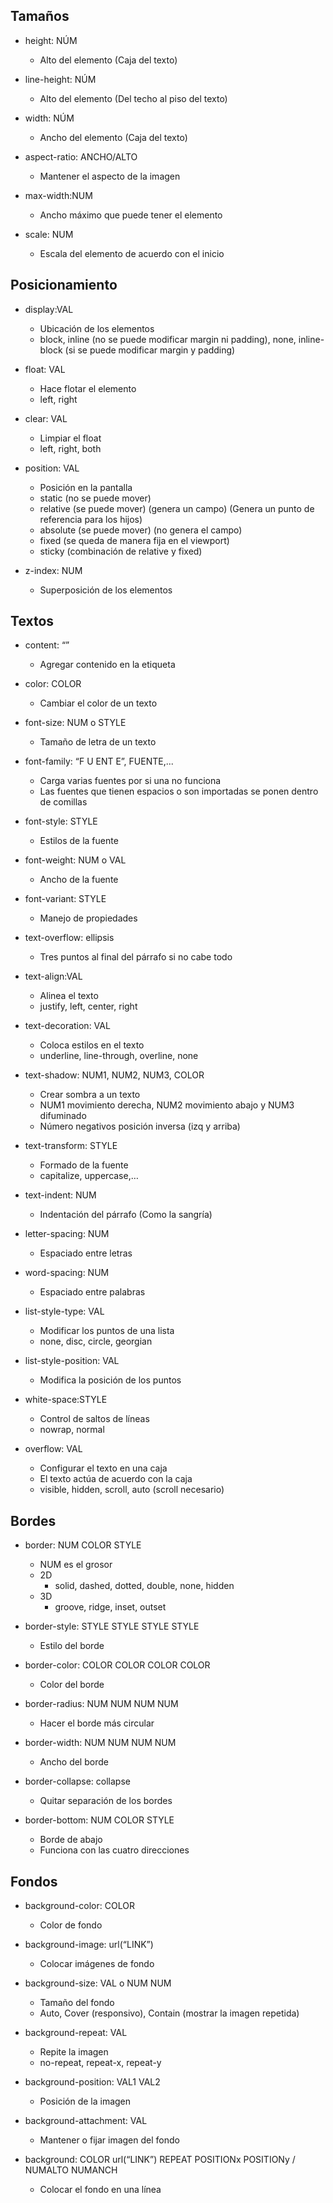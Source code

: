 ## Tamaños

- height: NÚM

  - Alto del elemento (Caja del texto)

- line-height: NÚM

  - Alto del elemento (Del techo al piso del texto)

- width: NÚM

  - Ancho del elemento (Caja del texto)

- aspect-ratio: ANCHO/ALTO

  - Mantener el aspecto de la imagen

- max-width:NUM

  - Ancho máximo que puede tener el elemento

- scale: NUM

  - Escala del elemento de acuerdo con el inicio

## Posicionamiento

- display:VAL

  - Ubicación de los elementos
  - block, inline (no se puede modificar margin ni padding), none, inline-block (si se puede modificar margin y padding)

- float: VAL

  - Hace flotar el elemento
  - left, right

- clear: VAL

  - Limpiar el float
  - left, right, both

- position: VAL

  - Posición en la pantalla
  - static (no se puede mover)
  - relative (se puede mover) (genera un campo) (Genera un punto de referencia para los hijos)
  - absolute (se puede mover) (no genera el campo)
  - fixed (se queda de manera fija en el viewport)
  - sticky (combinación de relative y fixed)

- z-index: NUM

  - Superposición de los elementos

## Textos

- content: “”

  - Agregar contenido en la etiqueta

- color: COLOR

  - Cambiar el color de un texto

- font-size: NUM o STYLE

  - Tamaño de letra de un texto

- font-family: “F U ENT E”, FUENTE,...

  - Carga varias fuentes por si una no funciona
  - Las fuentes que tienen espacios o son importadas se ponen dentro de comillas

- font-style: STYLE

  - Estilos de la fuente

- font-weight: NUM o VAL

  - Ancho de la fuente

- font-variant: STYLE

  - Manejo de propiedades

- text-overflow: ellipsis

  - Tres puntos al final del párrafo si no cabe todo

- text-align:VAL

  - Alinea el texto
  - justify, left, center, right

- text-decoration: VAL

  - Coloca estilos en el texto
  - underline, line-through, overline, none

- text-shadow: NUM1, NUM2, NUM3, COLOR

  - Crear sombra a un texto
  - NUM1 movimiento derecha, NUM2 movimiento abajo y NUM3 difuminado
  - Número negativos posición inversa (izq y arriba)

- text-transform: STYLE

  - Formado de la fuente
  - capitalize, uppercase,…

- text-indent: NUM

  - Indentación del párrafo (Como la sangría)

- letter-spacing: NUM

  - Espaciado entre letras

- word-spacing: NUM

  - Espaciado entre palabras

- list-style-type: VAL

  - Modificar los puntos de una lista
  - none, disc, circle, georgian

- list-style-position: VAL

  - Modifica la posición de los puntos

- white-space:STYLE

  - Control de saltos de líneas
  - nowrap, normal

- overflow: VAL
  - Configurar el texto en una caja
  - El texto actúa de acuerdo con la caja
  - visible, hidden, scroll, auto (scroll necesario)

## Bordes

- border: NUM COLOR STYLE

  - NUM es el grosor
  - 2D
    - solid, dashed, dotted, double, none, hidden
  - 3D
    - groove, ridge, inset, outset

- border-style: STYLE STYLE STYLE STYLE

  - Estilo del borde

- border-color: COLOR COLOR COLOR COLOR

  - Color del borde

- border-radius: NUM NUM NUM NUM

  - Hacer el borde más circular

- border-width: NUM NUM NUM NUM

  - Ancho del borde

- border-collapse: collapse

  - Quitar separación de los bordes

- border-bottom: NUM COLOR STYLE
  - Borde de abajo
  - Funciona con las cuatro direcciones

## Fondos

- background-color: COLOR

  - Color de fondo

- background-image: url(“LINK”)

  - Colocar imágenes de fondo

- background-size: VAL o NUM NUM

  - Tamaño del fondo
  - Auto, Cover (responsivo), Contain (mostrar la imagen repetida)

- background-repeat: VAL

  - Repite la imagen
  - no-repeat, repeat-x, repeat-y

- background-position: VAL1 VAL2

  - Posición de la imagen

- background-attachment: VAL

  - Mantener o fijar imagen del fondo

- background: COLOR url(“LINK”) REPEAT POSITIONx POSITIONy / NUMALTO NUMANCH
  - Colocar el fondo en una línea
